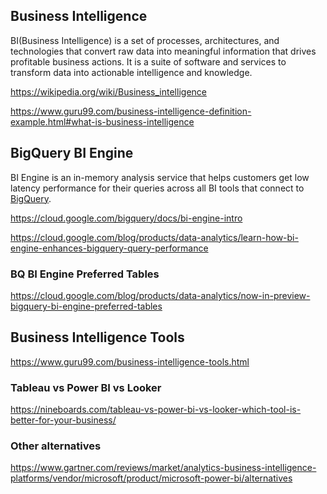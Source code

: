 ## Business Intelligence

BI(Business Intelligence) is a set of processes, architectures, and technologies that convert raw data into meaningful information that drives profitable business actions. It is a suite of software and services to transform data into actionable intelligence and knowledge.

https://wikipedia.org/wiki/Business_intelligence 

https://www.guru99.com/business-intelligence-definition-example.html#what-is-business-intelligence


## BigQuery BI Engine
BI Engine is an in-memory analysis service that helps customers get low latency performance for their queries across all BI tools that connect to [BigQuery](BigQuery).

https://cloud.google.com/bigquery/docs/bi-engine-intro


https://cloud.google.com/blog/products/data-analytics/learn-how-bi-engine-enhances-bigquery-query-performance

### BQ BI Engine Preferred Tables
https://cloud.google.com/blog/products/data-analytics/now-in-preview-bigquery-bi-engine-preferred-tables

## Business Intelligence Tools

https://www.guru99.com/business-intelligence-tools.html

### Tableau vs Power BI vs Looker

https://nineboards.com/tableau-vs-power-bi-vs-looker-which-tool-is-better-for-your-business/

### Other alternatives

https://www.gartner.com/reviews/market/analytics-business-intelligence-platforms/vendor/microsoft/product/microsoft-power-bi/alternatives
